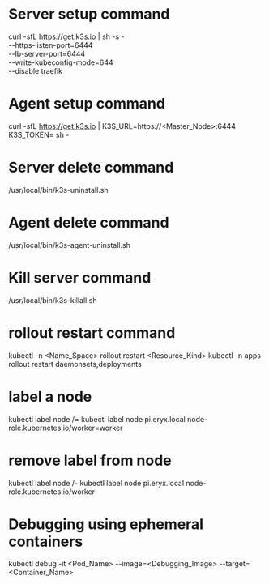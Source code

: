 # Server setup command
curl -sfL https://get.k3s.io | sh -s - \
  --https-listen-port=6444 \
  --lb-server-port=6444 \
  --write-kubeconfig-mode=644 \
  --disable traefik

# Agent setup command
curl -sfL https://get.k3s.io | K3S_URL=https://<Master_Node>:6444 K3S_TOKEN=<Token> sh -

# Server delete command
/usr/local/bin/k3s-uninstall.sh

# Agent delete command
/usr/local/bin/k3s-agent-uninstall.sh

# Kill server command
/usr/local/bin/k3s-killall.sh

# rollout restart command
kubectl -n <Name_Space> rollout restart <Resource_Kind>
kubectl -n apps rollout restart daemonsets,deployments

# label a node
kubectl label node <Node> <Label>/<Key>=<Value>
kubectl label node pi.eryx.local node-role.kubernetes.io/worker=worker

# remove label from node
kubectl label node <Node> <Label>/<Key>-
kubectl label node pi.eryx.local node-role.kubernetes.io/worker-

# Debugging using ephemeral containers
kubectl debug -it <Pod_Name> --image=<Debugging_Image> --target=<Container_Name>